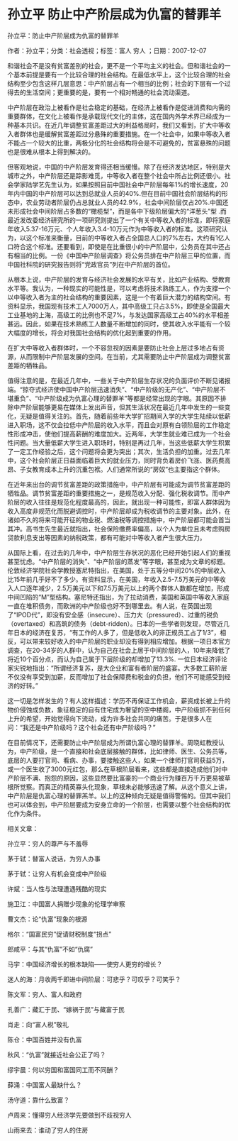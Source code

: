 # 孙立平  防止中产阶层成为仇富的替罪羊  
  
孙立平：防止中产阶层成为仇富的替罪羊  
作者：孙立平；分类：社会透视；标签：富人 穷人 ；日期：2007-12-07  
和谐社会不是没有贫富差别的社会，更不是一个平均主义的社会。但和谐社会的一个基本前提是要有一个比较合理的社会结构。在最低水平上，这个比较合理的社会结构至少包含这样几层意思：中产阶层占有一个相当的比例；社会的下层有一个过得去的生活空间；更重要的是，要有一个相对畅通的社会流动渠道。  
中产阶层在政治上被看作是社会稳定的基础，在经济上被看作是促进消费和内需的重要群体，在文化上被看作是承载现代文化的主体，这在国内外学术界已经成为一种基本共识。在近几年调整贫富差距过大的利益格局时，我们又看到，扩大中等收入者群体也是缓解贫富差距过分悬殊的重要措施。在一个社会中，如果中等收入者不能占一个较大的比重，两极分化的社会结构将会是不可避免的，贫富悬殊的问题也是很难从根本上得到解决的。  
但客观地说，中国的中产阶层发育得还相当缓慢。除了在经济发达地区，特别是大城市之外，中产阶层还是踪影难觅，中等收入者在整个社会中所占比例还很小。社会学家陆学艺先生认为，如果按照目前中国社会中产阶层每年1%的增长速度，20年内中国的中产阶层可以达到总就业人员的40%.但在目前中国社会阶层结构的形态中，农业劳动者阶层仍占总就业人员的42.9%，社会中间阶层仅占20%.中国还未形成社会中间阶层占多数的“橄榄型”，而是各中下级阶层偏大的“洋葱头”型 .而最近发改委经济研究所的一项研究则提出了一个有关中等收入者的标准，即将家庭年收入5.37-16万元、个人年收入3.4-10万元作为中等收入者的标准。这项研究认为，以这个标准来衡量，目前的中等收入者占全国总人口的7%左右，大约有1亿人口符合这个标准。还要看到，即使是在比重很小的中产阶层中，公务员在其中还占有相当的比例。一份《中国中产阶层调查》将公务员排在中产阶层三甲的位置，而中国社科院的研究报告则将“党政官员”列在中产阶层的首位。  
从根本上说，中产阶层的发育与经济社会发展的水平有关，比如产业结构、受教育水平等。我认为，一种现实的可能性是，可以考虑将技术熟练工人，作为支撑一个以中等收入者为主的社会结构的重要因素，这是一个有着巨大潜力的结构空间。有资料显示，我国现有技术工人7000万人，其中高级工只占3.5%，即使是全国最大工业基地的上海，高级工的比例也不足7%，与发达国家高级工占40%的水平相差甚远。因此，如果在技术熟练工人数量不断增加的同时，使其收入水平能有一个较大幅度的增长，将会对我国社会结构的优化起到重要的作用。  
在扩大中等收入者群体时，一个不容忽视的因素是要防止社会上层过多地占有资源，从而限制中产阶层发展的空间。在当前，尤其需要防止中产阶层成为调整贫富差距的牺牲品。  
值得注意的是，在最近几年中，一些关于中产阶层生存状况的负面评价不断见诸报端。“掠夺式经济使中国中产阶层迅速消失”、“中产阶级的无产化”、“中产阶层不堪重负”、“中产阶级成为仇富心理的替罪羊”等都是经常出现的字眼。其原因不排除中产阶层能够更易在媒体上发出声音，但其生活状况在最近几年中发生的一些变化，无疑是值得关注的。首先，随着前些年大学扩招期间入学的大学生陆续以低薪进入职场，这不仅会拉低中产阶层的收入水平，而且会对原有白领阶层的工作稳定性形成冲击，使他们提高薪酬的难度加大。近两年，大学生就业难已成为一个社会性问题。当大量低薪大学生进入职场时，特别是再过几年，当这些低薪大学生积累了一定工作经验之后，这个问题将会更为突出；其次，生活负担的加重。过去几年中，这个社会阶层正日益面临着巨大的就业压力，同时背负着房价飞涨、医药费高昂、子女教育成本上升的沉重包袱。人们通常所说的“房奴”也主要指这个群体。  
在近年来出台的调节贫富差距的政策措施中，中产阶层有可能成为调节贫富差距的牺牲品。调节贫富差距的重要措施之一，是规范收入分配、强化税收调节。而中产阶层的收入往往是规范化程度最高的，因此，就出现一种可能性，即富人群体因为收入高度非规范化而脱避调控时，中产阶层却成为税收调节的主要对象。此外，在诸如不久的将来可能开征的物业税、燃油税等调控措施中，中产阶层都可能会首当其冲。高书生先生最近就指出，社会保险缴费率偏高，以个人为单位且未考虑购房贷款利息支出等因素的纳税政策，都有可能对中等收入者产生很大压力。  
从国际上看，在过去的几年中，中产阶层生存状况的恶化已经开始引起人们的重视甚至忧虑。“中产阶层的消失”、“中产阶层的蒸发”等字眼，甚至成为文章的标题。伦敦经济学院社会学教授塞尼特指出，在美国，处于五等分中间20%的中层收入比15年前几乎好不了多少。有资料显示，在美国，年收入2.5-7.5万美元的中等收入人口逐年减少，2.5万美元以下和7.5万美元以上的两个群体人数都在增加，形成中间凹陷的“M”型结构。塞尼特还指出，为了拉动消费，美国和英国中等收入家庭一直在堆积债务，而欧洲的中产阶级也好不到哪里去。有人说，在英国出现了“IPOD代”，即没有安全感（insecure）、压力大（pressured）、过重的税负（overtaxed）和高筑的债务（debt-ridden）。日本的一些学者则发现，尽管近几年日本的经济在复苏，“有工作的人多了，但是低收入的非正规员工占了1/3”，相反，可以带来较好收入的中产阶层的职业却没有得到相应增加。根据一项日本官方调查，在20-34岁的人群中，认为自己在社会上居于中间阶层的人，10年来降低了将近10个百分点，而认为自己属于下层阶级的却增加了13.3%. 一位日本经济评论家尖锐地指出：“所谓经济复苏，是大企业和富有者阶层的盛宴。大多数工薪阶层不仅没有享受到加薪，反而增加了社会保障费和税金的负担，他们不可能感受到经济的好转。”  
这一切是怎样发生的？有人这样描述：学历不再保证工作机会，薪资成长被上升的物价侵蚀成负数，象征稳定的自有住宅成为奢望的空中楼阁，中产阶级抓不到任何上升的希望，开始觉得向下流动，成为许多社会共同的痛苦。于是很多人在问：“我还是中产阶级吗？这个社会还有中产阶级吗？”  
在目前情况下，还需要防止中产阶层成为所谓仇富心理的替罪羊。周晓虹教授认为，中产阶级，是一个直接和社会底层接触的群体，比如律师、医生、公务员等，底层的人要打官司、看病、办事，要接触这些人，如果一个律师打官司获益5万，或一个医生收了3000元红包，那么在草根阶层看来，这些都是直接造成他们对中产阶层不满、抱怨的原因，这些显然要比富豪的一个商业行为赚百万千万更易被草根所觉察。而真正的精英寡头化现象，草根未必能够迅速了解。从这个意义上讲，中产阶层是仇富心理的替罪羔羊。以上的这种倾向无疑是值得警惕的。但其中我们也可以体会到，中产阶层要成为安身立命的一个阶层，也需要以整个社会结构的优化作为条件。  
  
相关文章：  
孙立平：穷人的尊严与不羞辱  
茅于轼：替富人说话，为穷人办事  
茅于轼：让穷人有机会变成中产阶级  
许斌：当人性与法理遭遇残酷的现实  
施卫江：中国富人捐赠少现象的伦理学审察  
曹文杰：论“仇富”现象的根源  
格尔：“国富民穷”促请财税制度“拐点”  
郎咸平：与其“仇富”不如“仇腐”  
马宇：中国经济增长的根本缺陷——使穷人更穷的增长？  
迷人的海：月收两千即进中间阶层：可悲乎？可叹乎？可笑乎？  
陈文军：穷人、富人和政府  
孔善广：藏汇于民、“嫁祸于民”与藏富于民  
肖走：向“富人税”敬礼  
陈仓：中国百姓并没有仇富  
秋风：“仇富”就接近社会公正了吗？  
缪宇晨：何以穷国和富国同工而不同酬？  
薛涌：中国富人最缺什么？  
汤守道：靠什么致富？  
卢周来：懂得穷人经济学先要做到不歧视穷人  
山雨来去：谁动了穷人的住房